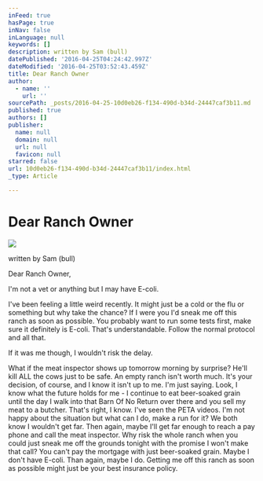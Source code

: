 ```yaml
---
inFeed: true
hasPage: true
inNav: false
inLanguage: null
keywords: []
description: written by Sam (bull)
datePublished: '2016-04-25T04:24:42.997Z'
dateModified: '2016-04-25T03:52:43.459Z'
title: Dear Ranch Owner
author:
  - name: ''
    url: ''
sourcePath: _posts/2016-04-25-10d0eb26-f134-490d-b34d-24447caf3b11.md
published: true
authors: []
publisher:
  name: null
  domain: null
  url: null
  favicon: null
starred: false
url: 10d0eb26-f134-490d-b34d-24447caf3b11/index.html
_type: Article

---
```

# Dear Ranch Owner
![](https://the-grid-user-content.s3-us-west-2.amazonaws.com/b8b3c0ad-a142-46ec-a006-fb6db27cc98d.jpg)

written by Sam (bull)

Dear Ranch Owner, 

I'm not a vet or anything but I may have E-coli. 

I've been feeling a little weird recently. It might just be a cold or the flu or something but why take the chance? If I were you I'd sneak me off this ranch as soon as possible. You probably want to run some tests first, make sure it definitely is E-coli. That's understandable. Follow the normal protocol and all that. 

If it was me though, I wouldn't risk the delay. 

What if the meat inspector shows up tomorrow morning by surprise? He'll kill ALL the cows just to be safe. An empty ranch isn't worth much. It's your decision, of course, and I know it isn't up to me. I'm just saying. Look, I know what the future holds for me - I continue to eat beer-soaked grain until the day I walk into that Barn Of No Return over there and you sell my meat to a butcher. That's right, I know. I've seen the PETA videos. I'm not happy about the situation but what can I do, make a run for it? We both know I wouldn't get far. Then again, maybe I'll get far enough to reach a pay phone and call the meat inspector. Why risk the whole ranch when you could just sneak me off the grounds tonight with the promise I won't make that call? You can't pay the mortgage with just beer-soaked grain. Maybe I don't have E-coli. Than again, maybe I do. Getting me off this ranch as soon as possible might just be your best insurance policy.